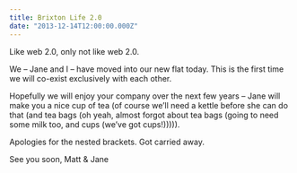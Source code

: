 ```yaml
---
title: Brixton Life 2.0
date: "2013-12-14T12:00:00.000Z"
---
```


Like web 2.0, only not like web 2.0.

We – Jane and I – have moved into our new flat today. This is the first time we
will co-exist exclusively with each other.

Hopefully we will enjoy your company over the next few years – Jane will make
you a nice cup of tea (of course we’ll need a kettle before she can do that (and
tea bags (oh yeah, almost forgot about tea bags (going to need some milk too,
and cups (we’ve got cups!))))).

Apologies for the nested brackets. Got carried away.

See you soon,
Matt & Jane
